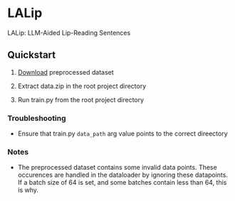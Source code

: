 # LALip
LALip: LLM-Aided Lip-Reading Sentences

## Quickstart

1. [Download](https://drive.google.com/file/d/1c87YxRnKmU6_xoy4kMpY87xhjQJ12rmX/view?usp=sharing) preprocessed dataset

2. Extract data.zip in the root project directory

3. Run train.py from the root project directory

### Troubleshooting

- Ensure that train.py `data_path` arg value points to the correct direectory

### Notes

- The preprocessed dataset contains some invalid data points. These occurences are handled in the dataloader by ignoring these datapoints. If a batch size of 64 is set, and some batches contain less than 64, this is why.